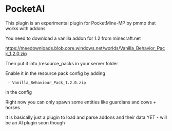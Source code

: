 # PocketAI
 
This plugin is an experimental plugin for PocketMine-MP by pmmp that works with addons

You need to download a vanilla addon for 1.2 from minecraft.net

https://meedownloads.blob.core.windows.net/worlds/Vanilla_Behavior_Pack_1.2.0.zip

Then put it into /resource_packs in your server folder

Enable it in the resource pack config by adding

` - Vanilla_Behaviour_Pack_1.2.0.zip`

in the config

Right now you can only spawn some entities like guardians and cows + horses

It is basically just a plugin to load and parse addons and their data YET - will be an AI plugin soon though